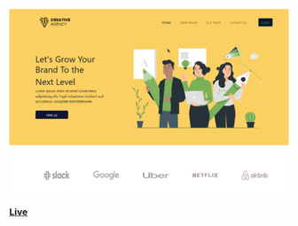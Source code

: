 <Img src="/src/images/CreativeAgency.png"/>
<a href="https://project-burj-al-arab.web.app/"><h3>Live</h3></a>